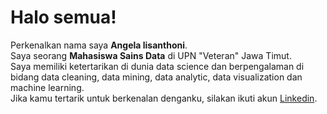 # Halo semua! 

Perkenalkan nama saya **Angela lisanthoni**.\
Saya seorang **Mahasiswa Sains Data** di UPN "Veteran" Jawa Timut.\
Saya memiliki ketertarikan di dunia data science dan berpengalaman di bidang data cleaning, data mining, data analytic, data visualization dan machine learning.\
Jika kamu tertarik untuk berkenalan denganku, silakan ikuti akun [Linkedin](https://www.linkedin.com/in/angela-lisanthoni/).
